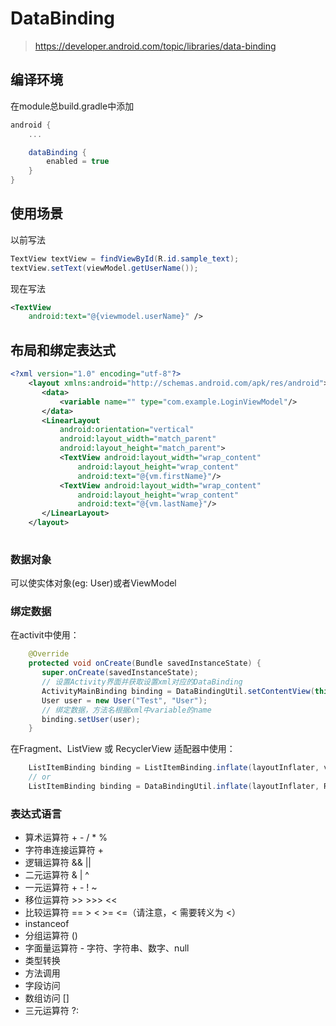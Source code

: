 # DataBinding
> https://developer.android.com/topic/libraries/data-binding

## 编译环境

在module总build.gradle中添加

```groovy
android {
    ...

    dataBinding {
        enabled = true
    }
}
```


## 使用场景

以前写法
```java
TextView textView = findViewById(R.id.sample_text);
textView.setText(viewModel.getUserName());
```

现在写法
```XML
<TextView
    android:text="@{viewmodel.userName}" />
```


## 布局和绑定表达式
```xml
<?xml version="1.0" encoding="utf-8"?>
    <layout xmlns:android="http://schemas.android.com/apk/res/android">
       <data>
           <variable name="" type="com.example.LoginViewModel"/>
       </data>
       <LinearLayout
           android:orientation="vertical"
           android:layout_width="match_parent"
           android:layout_height="match_parent">
           <TextView android:layout_width="wrap_content"
               android:layout_height="wrap_content"
               android:text="@{vm.firstName}"/>
           <TextView android:layout_width="wrap_content"
               android:layout_height="wrap_content"
               android:text="@{vm.lastName}"/>
       </LinearLayout>
    </layout>
    
```

### 数据对象
可以使实体对象(eg: User)或者ViewModel

### 绑定数据

在activit中使用：
```java
    @Override
    protected void onCreate(Bundle savedInstanceState) {
       super.onCreate(savedInstanceState);
       // 设置Activity界面并获取设置xml对应的DataBinding
       ActivityMainBinding binding = DataBindingUtil.setContentView(this, R.layout.activity_main);
       User user = new User("Test", "User");
       // 绑定数据，方法名根据xml中variable的name
       binding.setUser(user);
    }

```

在Fragment、ListView 或 RecyclerView 适配器中使用：
```java
    ListItemBinding binding = ListItemBinding.inflate(layoutInflater, viewGroup, false);
    // or
    ListItemBinding binding = DataBindingUtil.inflate(layoutInflater, R.layout.list_item, viewGroup, false);

```


### 表达式语言
- 算术运算符 + - / * %
- 字符串连接运算符 +
- 逻辑运算符 && ||
- 二元运算符 & | ^
- 一元运算符 + - ! ~
- 移位运算符 >> >>> <<
- 比较运算符 == > < >= <=（请注意，< 需要转义为 &lt;）
- instanceof
- 分组运算符 ()
- 字面量运算符 - 字符、字符串、数字、null
- 类型转换
- 方法调用
- 字段访问
- 数组访问 []
- 三元运算符 ?: